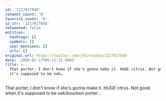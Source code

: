 ```yaml
---
id: '1217917848'
retweet_count: '0'
favorite_count: '0'
id_str: '1217917848'
retweeted: false
entities:
  hashtags: []
  symbols: []
  user_mentions: []
  urls: []
original_url: https://twitter.com/jth/status/1217917848
date: '2009-02-17T05:11:25.000Z'
title: >-
  That porter, I don't know if she's gonna make it. HUGE citrus. Not good when
  it's supposed to be oak…
---
```


That porter, I don't know if she's gonna make it. HUGE citrus. Not good when it's supposed to be oak/bourbon porter...